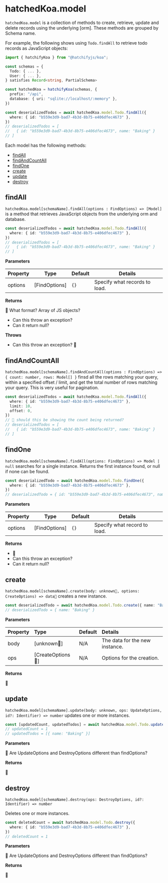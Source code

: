 # hatchedKoa.model

`hatchedKoa.model` is a collection of methods to create, retrieve, update and delete records using the underlying [orm]. These methods 
are grouped by Schema name.

For example, the following shows using `Todo.findAll` to retrieve todo records as JavaScript objects:

```ts
import { hatchifyKoa } from "@hatchifyjs/koa";

const schemas = {
  Todo: { ... },
  User: { ... },
} satisfies Record<string, PartialSchema>

const hatchedKoa = hatchifyKoa(schemas, {
  prefix: "/api",
  database: { uri: "sqlite://localhost/:memory" },
})

const deserializedTodos = await hatchedKoa.model.Todo.findAll({
  where: { id: "b559e3d9-bad7-4b3d-8b75-e406dfec4673" },
})
// deserializedTodos = [
//   { id: "b559e3d9-bad7-4b3d-8b75-e406dfec4673", name: "Baking" }
// ]
```

Each model has the following methods:

- [findAll](#findall)
- [findAndCountAll](#findandcountall)
- [findOne](#findone)
- [create](#create)
- [update](#update)
- [destroy](#destroy)

## findAll

`hatchedKoa.model[schemaName].findAll(options : FindOptions) => [Model]` is a method that retrieves JavaScript objects from the underlying orm and database.

```ts
const deserializedTodos = await hatchedKoa.model.Todo.findAll({
  where: { id: "b559e3d9-bad7-4b3d-8b75-e406dfec4673" },
})
// deserializedTodos = [
//   { id: "b559e3d9-bad7-4b3d-8b75-e406dfec4673", name: "Baking" }
// ]
```

__Parameters__

| Property    | Type           | Default | Details                       |
| ----------- | -------------- | ------- | ----------------------------- |
| options | \[FindOptions] | `{}`    | Specify what records to load. |

__Returns__

🛑 What format? Array of JS objects?

- Can this throw an exception?
- Can it return null?

__Throws__

- Can this throw an exception? 🛑

## findAndCountAll

`hatchedKoa.model[schemaName].findAndCountAll(options : FindOptions) => { count: number, rows: Model[] }` finsd all the rows matching your query, within a specified offset / limit, and get the total number of rows matching your query. This is very useful for pagination.

```ts
const deserializedTodos = await hatchedKoa.model.Todo.findAll({
  where: { id: "b559e3d9-bad7-4b3d-8b75-e406dfec4673" },
  limit: 10,
  offset: 0,
})
// 🛑 should this be showing the count being returned?
// deserializedTodos = [
//   { id: "b559e3d9-bad7-4b3d-8b75-e406dfec4673", name: "Baking" }
// ]
```


## findOne 

`hatchedKoa.model[schemaName].findAll(options: FindOptions) => Model | null` searches for a single instance. Returns the first instance found, or null if none can be found.

```ts
const deserializedTodo = await hatchedKoa.model.Todo.findOne({
  where: { id: "b559e3d9-bad7-4b3d-8b75-e406dfec4673" },
})
// deserializedTodo = { id: "b559e3d9-bad7-4b3d-8b75-e406dfec4673", name: "Baking" }
```

__Parameters__

| Property    | Type           | Default | Details                       |
| ----------- | -------------- | ------- | ----------------------------- |
| options | \[FindOptions] | `{}`    | Specify what record to load. |

__Returns__

- 🛑 
- Can this throw an exception?
- Can it return null?


## create 

`hatchedKoa.model[schemaName].create(body: unknown🛑, options: CreateOptions) => data🛑` creates a new instance.

```ts
const deserializedTodo = await hatchedKoa.model.Todo.create({ name: "Baking" })
// deserializedTodo = { name: "Baking" }
```

__Parameters__

| Property | Type             | Default | Details                        |
| :------- | :--------------- | :------ | :----------------------------- |
| body     | \[unknown🛑]       | N/A     | The data for the new instance. |
| ops      | \[CreateOptions🛑] | N/A     | Options for the creation.      |

__Returns__

🛑 

## update

`hatchedKoa.model[schemaName].update(body: unknown, ops: UpdateOptions, id?: Identifier) => number` updates one or more instances.

```ts
const [updatedCount, updatedTodos] = await hatchedKoa.model.Todo.update({ name: "Serving" }, { where: { id: "b559e3d9-bad7-4b3d-8b75-e406dfec4673" } })
// updatedCount = 1
// updatedTodos = [{ name: "Baking" }]
```

__Parameters__

🛑 Are UpdateOptions and DestroyOptions different than findOptions?

__Returns__

🛑 

## destroy

`hatchedKoa.model[schemaName].destroy(ops: DestroyOptions, id?: Identifier) => number`

Deletes one or more instances.

```ts
const deletedCount = await hatchedKoa.model.Todo.destroy({
  where: { id: "b559e3d9-bad7-4b3d-8b75-e406dfec4673" },
})
// deletedCount = 1
```

__Parameters__

🛑 Are UpdateOptions and DestroyOptions different than findOptions?

__Returns__

🛑 
